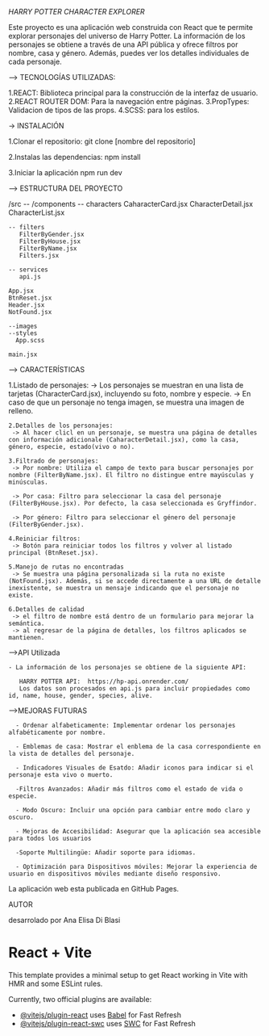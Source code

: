 
*HARRY POTTER CHARACTER EXPLORER*

Este proyecto es una aplicación web construida con React que te permite explorar personajes del universo de Harry Potter. La información de los personajes se obtiene a través de una API pública y ofrece filtros por nombre, casa y género.
Además, puedes ver los detalles individuales de cada personaje.


--> TECNOLOGÍAS UTILIZADAS:

1.REACT:  Biblioteca principal para la construcción de la interfaz de usuario.
2.REACT ROUTER DOM: Para la navegación entre páginas.
3.PropTypes: Validacion de tipos de las props.
4.SCSS: para los estilos.


-> INSTALACIÓN

1.Clonar el repositorio:
   git clone [nombre del repositorio]

2.Instalas las dependencias:
  npm install

3.Iniciar la aplicación
  npm run dev


--> ESTRUCTURA DEL PROYECTO

/src
  -- /components
     -- characters
       CaharacterCard.jsx
       CharacterDetail.jsx
       CharacterList.jsx

    -- filters
       FilterByGender.jsx
       FilterByHouse.jsx
       FilterByName.jsx
       Filters.jsx

    -- services
       api.js

    App.jsx
    BtnReset.jsx
    Header.jsx
    NotFound.jsx

    --images
    --styles
      App.scss
    
    main.jsx


 --> CARACTERÍSTICAS

   1.Listado de personajes:
     -> Los personajes se muestran en una lista de tarjetas (CharacterCard.jsx), incluyendo su foto, nombre y especie.
     -> En caso de que un personaje no tenga imagen, se muestra una imagen de relleno.

    2.Detalles de los personajes:
     -> Al hacer clicl en un personaje, se muestra una página de detalles con información adicionale (CaharacterDetail.jsx), como la casa, género, especie, estado(vivo o no).

    3.Filtrado de personajes:
     -> Por nombre: Utiliza el campo de texto para buscar personajes por nombre (FilterByName.jsx). El filtro no distingue entre mayúsculas y minúsculas.

     -> Por casa: Filtro para seleccionar la casa del personaje (FilterByHouse.jsx). Por defecto, la casa seleccionada es Gryffindor.

     -> Por género: Filtro para seleccionar el género del personaje (FilterByGender.jsx).

    4.Reiniciar filtros:
     -> Botón para reiniciar todos los filtros y volver al listado principal (BtnReset.jsx).    

    5.Manejo de rutas no encontradas
     -> Se muestra una página personalizada si la ruta no existe (NotFound.jsx). Además, si se accede directamente a una URL de detalle inexistente, se muestra un mensaje indicando que el personaje no existe.

    6.Detalles de calidad
     -> el filtro de nombre está dentro de un formulario para mejorar la semántica.
     -> al regresar de la página de detalles, los filtros aplicados se mantienen.


-->API Utilizada 
   
    - La información de los personajes se obtiene de la siguiente API:

       HARRY POTTER API:  https://hp-api.onrender.com/
       Los datos son procesados en api.js para incluir propiedades como id, name, house, gender, species, alive.


-->MEJORAS FUTURAS

      - Ordenar alfabeticamente: Implementar ordenar los personajes alfabéticamente por nombre.

      - Emblemas de casa: Mostrar el enblema de la casa correspondiente en la vista de detalles del personaje.

      - Indicadores Visuales de Esatdo: Añadir iconos para indicar si el personaje esta vivo o muerto.

      -Filtros Avanzados: Añadir más filtros como el estado de vida o especie.

      - Modo Oscuro: Incluir una opción para cambiar entre modo claro y oscuro.

      - Mejoras de Accesibilidad: Asegurar que la aplicación sea accesible para todos los usuarios

      -Soporte Multilingüe: Añadir soporte para idiomas.

      - Optimización para Dispositivos móviles: Mejorar la experiencia de usuario en dispositivos móviles mediante diseño responsivo.





La aplicación web esta publicada en GitHub Pages.

AUTOR

desarrolado por Ana Elisa Di Blasi




























# React + Vite

This template provides a minimal setup to get React working in Vite with HMR and some ESLint rules.

Currently, two official plugins are available:

- [@vitejs/plugin-react](https://github.com/vitejs/vite-plugin-react/blob/main/packages/plugin-react/README.md) uses [Babel](https://babeljs.io/) for Fast Refresh
- [@vitejs/plugin-react-swc](https://github.com/vitejs/vite-plugin-react-swc) uses [SWC](https://swc.rs/) for Fast Refresh
